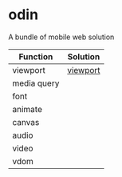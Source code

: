 # odin
A bundle of mobile web solution

|Function|Solution|
|----|----|
|viewport|[viewport](solutions/viewport/)|
|media query||
|font||
|animate||
|canvas||
|audio||
|video||
|vdom||
